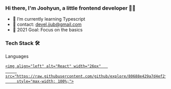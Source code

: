 ### Hi there, I'm Joohyun, a little frontend developer 👶🏻
<!--
- 🔭 I’m currently working on ...
- 👯 I’m looking to collaborate on ...
- 🤔 I’m looking for help with ...
- 💬 Ask me about ...
- 📫 How to reach me: ...
- 😄 Pronouns: ...
- ⚡ Fun fact: -->

- 🌱 I’m currently learning Typescript
- 💌 contact: devel.jjub@gmail.com
- 📖 2021 Goal: Focus on the basics

### Tech Stack 🛠
 Languages
<span>
  <a target="_blank" rel="noopener noreferrer"
     href="https://raw.githubusercontent.com/github/explore/80688e429a7d4ef2fca1e82350fe8e3517d3494d/topics/react/react.png">
   
    <img align="left" alt="React" width="26px"   
         src="https://raw.githubusercontent.com/github/explore/80688e429a7d4ef2fca1e82350fe8e3517d3494d/topics/react/react.png"
         style="max-width: 100%;">
  </a>
</span>

